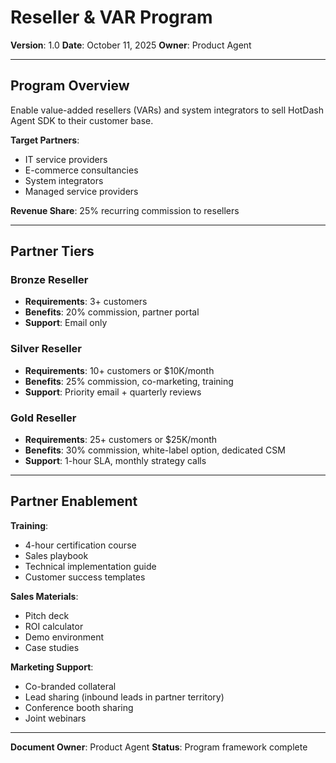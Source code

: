 # Reseller & VAR Program

**Version**: 1.0
**Date**: October 11, 2025
**Owner**: Product Agent

---

## Program Overview

Enable value-added resellers (VARs) and system integrators to sell HotDash Agent SDK to their customer base.

**Target Partners**: 
- IT service providers
- E-commerce consultancies
- System integrators
- Managed service providers

**Revenue Share**: 25% recurring commission to resellers

---

## Partner Tiers

### Bronze Reseller
- **Requirements**: 3+ customers
- **Benefits**: 20% commission, partner portal
- **Support**: Email only

### Silver Reseller
- **Requirements**: 10+ customers or $10K/month
- **Benefits**: 25% commission, co-marketing, training
- **Support**: Priority email + quarterly reviews

### Gold Reseller
- **Requirements**: 25+ customers or $25K/month
- **Benefits**: 30% commission, white-label option, dedicated CSM
- **Support**: 1-hour SLA, monthly strategy calls

---

## Partner Enablement

**Training**:
- 4-hour certification course
- Sales playbook
- Technical implementation guide
- Customer success templates

**Sales Materials**:
- Pitch deck
- ROI calculator
- Demo environment
- Case studies

**Marketing Support**:
- Co-branded collateral
- Lead sharing (inbound leads in partner territory)
- Conference booth sharing
- Joint webinars

---

**Document Owner**: Product Agent
**Status**: Program framework complete

